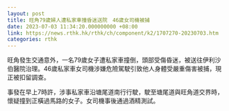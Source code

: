 ```yaml
---
layout: post
title: 旺角79歲婦人遭私家車撞昏迷送院　46歲女司機被捕
date: 2023-07-03 11:34:20.000000000 +08:00
link: https://news.rthk.hk/rthk/ch/component/k2/1707270-20230703.htm
categories: rthk
---
```


旺角發生交通意外，一名79歲女子遭私家車撞倒，頭部受傷昏迷，被送往伊利沙伯醫院治理。46歲私家車女司機涉嫌危險駕駛引致他人身體受嚴重傷害被捕，現正被扣留調查。

事發在早上7時許，涉事私家車沿塘尾道南行行駛，駛至塘尾道與旺角道交界時，懷疑撞到正橫過馬路的女子。女司機事後通過酒精測試。
